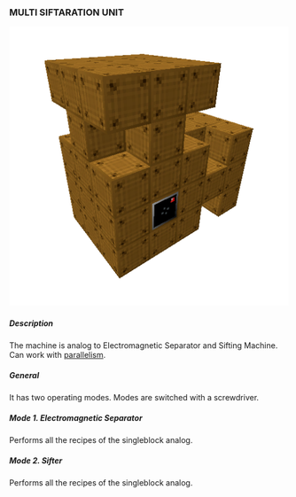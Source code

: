 ### MULTI SIFTARATION UNIT

![LOGO](media/gregtech/ParSift.png)

##### Description

The machine is analog to Electromagnetic Separator and Sifting Machine. Can work with [parallelism](#/mechanics#parallelism).

##### General

It has two operating modes. Modes are switched with a screwdriver.

##### Mode 1. Electromagnetic Separator

Performs all the recipes of the singleblock analog.

##### Mode 2. Sifter

Performs all the recipes of the singleblock analog.
